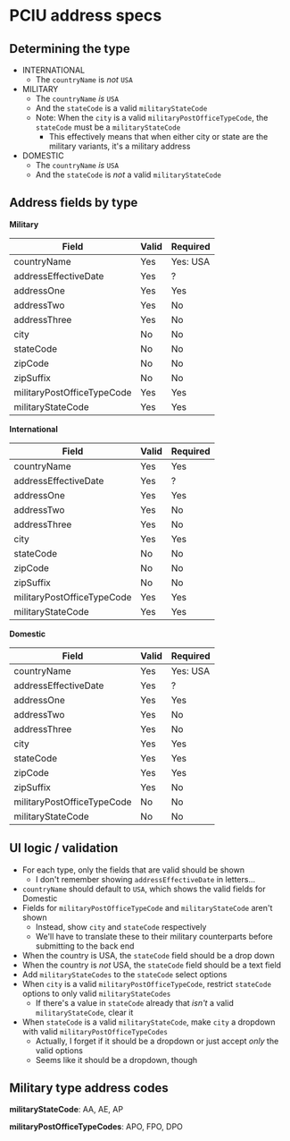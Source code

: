 # PCIU address specs

## Determining the type
- INTERNATIONAL
  - The `countryName` is _not_ `USA`
- MILITARY
  - The `countryName` _is_ `USA`
  - And the `stateCode` is a valid `militaryStateCode`
  - Note: When the `city` is a valid `militaryPostOfficeTypeCode`, the `stateCode` must be a `militaryStateCode`
    - This effectively means that when either city or state are the military variants, it's a military address
- DOMESTIC
  - The `countryName` _is_ `USA`
  - And the `stateCode` is _not_ a valid `militaryStateCode`


## Address fields by type
**Military**

| Field                      | Valid | Required |
|----------------------------|-------|----------|
| countryName                | Yes   | Yes: USA |
| addressEffectiveDate       | Yes   | ?        |
| addressOne                 | Yes   | Yes      |
| addressTwo                 | Yes   | No       |
| addressThree               | Yes   | No       |
| city                       | No    | No       |
| stateCode                  | No    | No       |
| zipCode                    | No    | No       |
| zipSuffix                  | No    | No       |
| militaryPostOfficeTypeCode | Yes   | Yes      |
| militaryStateCode          | Yes   | Yes      |

**International**

| Field                      | Valid | Required |
|----------------------------|-------|----------|
| countryName                | Yes   | Yes      |
| addressEffectiveDate       | Yes   | ?        |
| addressOne                 | Yes   | Yes      |
| addressTwo                 | Yes   | No       |
| addressThree               | Yes   | No       |
| city                       | Yes   | Yes      |
| stateCode                  | No    | No       |
| zipCode                    | No    | No       |
| zipSuffix                  | No    | No       |
| militaryPostOfficeTypeCode | Yes   | Yes      |
| militaryStateCode          | Yes   | Yes      |

**Domestic**

| Field                      | Valid | Required |
|----------------------------|-------|----------|
| countryName                | Yes   | Yes: USA |
| addressEffectiveDate       | Yes   | ?        |
| addressOne                 | Yes   | Yes      |
| addressTwo                 | Yes   | No       |
| addressThree               | Yes   | No       |
| city                       | Yes   | Yes      |
| stateCode                  | Yes   | Yes      |
| zipCode                    | Yes   | Yes      |
| zipSuffix                  | Yes   | No       |
| militaryPostOfficeTypeCode | No    | No       |
| militaryStateCode          | No    | No       |


## UI logic / validation
- For each type, only the fields that are valid should be shown
  - I don't remember showing `addressEffectiveDate` in letters...
- `countryName` should default to `USA`, which shows the valid fields for Domestic
- Fields for `militaryPostOfficeTypeCode` and `militaryStateCode` aren't shown
  - Instead, show `city` and `stateCode` respectively
  - We'll have to translate these to their military counterparts before submitting to the back end
- When the country is USA, the `stateCode` field should be a drop down
- When the country is _not_ USA, the `stateCode` field should be a text field
- Add `militaryStateCodes` to the `stateCode` select options
- When `city` is a valid `militaryPostOfficeTypeCode`, restrict `stateCode` options to only valid `militaryStateCodes`
  - If there's a value in `stateCode` already that _isn't_ a valid `militaryStateCode`, clear it
- When `stateCode` is a valid `militaryStateCode`, make `city` a dropdown with valid `militaryPostOfficeTypeCodes`
  - Actually, I forget if it should be a dropdown or just accept _only_ the valid options
  - Seems like it should be a dropdown, though


## Military type address codes

**militaryStateCode**: AA, AE, AP

**militaryPostOfficeTypeCodes**: APO, FPO, DPO
